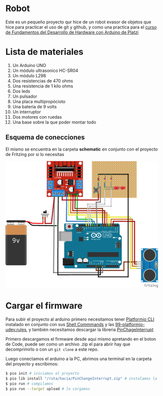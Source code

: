 # Robot
Este es un pequeño proyecto qur hice de un robot evasor de objetos que hice para practicar el uso de git y github, y como una practica para el [curso de Fundamentos del Desarrollo de Hardware con Arduino de Platzi](https://platzi.com/cursos/fundamentos-arduino/)

# Lista de materiales

1. Un Arduino UNO
2. Un módulo ultrasonico HC-SR04
3. Un módulo L298
4. Dos resistencias de 470 ohms
5. Una resistencia de 1 kilo ohms
6. Dos leds
7. Un pulsador
8. Una placa multipropócioto
9. Una bateria de 9 volts
10. Un interruptor
11. Dos motores con ruedas
12. Una base sobre la que poder montar todo

## Esquema de conecciones

El mismo se encuentra en la carpeta **schematic** en conjunto con el proyecto de Fritzing por si lo necesitas

![](schematic/Schematic.png)

# Cargar el firmware

Para subir el proyecto al arduino primero necesitamos tener [Platformio CLI](https://docs.platformio.org/en/latest/core/index.html) instalado en conjunto con sus [Shell Commmands](https://docs.platformio.org/en/latest/core/installation/shell-commands.html) y las [99-platformio-udev.rules](https://docs.platformio.org/en/latest/core/installation/udev-rules.html), y también necesitamos descargar la libreria [PinChageInterrupt](https://github.com/NicoHood/PinChangeInterrupt)

Primero descargamos el firmware desde aqui mismo apretando en el boton de Code, puede ser como un archivo .zip el para abrir hay que decomprimirlo o con un `git clone` a este repo.

Luego conectamos el arduino a la PC, abrimos una terminal en la carpeta del proyecto y escribimos:

```bash
$ pio init # iniciamos el proyecto
$ pio lib install "/ruta/hacia/PinChangeInterrupt.zip" # instalamos la librería
$ pio run # compilamos
$ pio run --target upload # lo cargamos
```